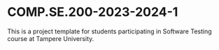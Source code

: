 # COMP.SE.200-2023-2024-1
This is a project template for students participating in Software Testing course at Tampere University.
